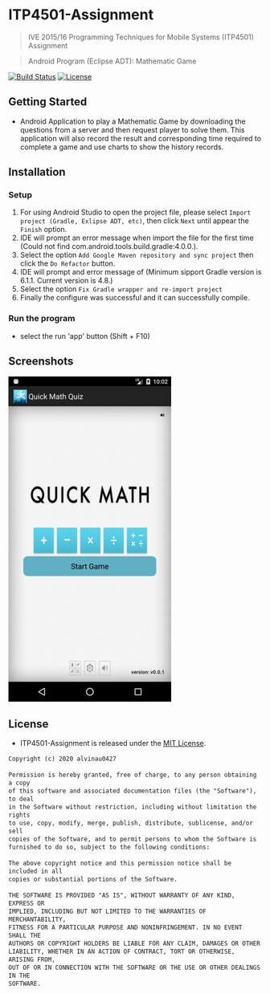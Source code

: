 # ITP4501-Assignment
> IVE 2015/16 Programming Techniques for Mobile Systems (ITP4501) Assignment

> Android Program (Eclipse ADT): Mathematic Game

[![Build Status](https://travis-ci.com/alvinau0427/ITP4501-Assignment.svg?branch=master)](https://travis-ci.org/alvinau0427/ITP4501-Assignment)
[![License](https://img.shields.io/badge/License-MIT-blue.svg)](LICENSE)

## Getting Started
- Android Application to play a Mathematic Game by downloading the questions from a server and then request player to solve them. This application will also record the result and corresponding time required to complete a game and use charts to show the history records.

## Installation

### Setup
1. For using Android Studio to open the project file, please select `Import project (Gradle, Exlipse ADT, etc)`, then click `Next` until appear the `Finish` option.
2. IDE will prompt an error message when import the file for the first time (Could not find com.android.tools.build.gradle:4.0.0.).
3. Select the option `Add Google Maven repository and sync project` then click the `Do Refactor` button.
4. IDE will prompt and error message of (Minimum sipport Gradle version is 6.1.1. Current version is 4.8.)
5. Select the option `Fix Gradle wrapper and re-import project`
6. Finally the configure was successful and it can successfully compile.

### Run the program
- select the run 'app' button (Shift + F10)

## Screenshots
![Image](https://github.com/alvinau0427/ITP4501-Assignment/blob/master/doc/demo.gif)

## License
- ITP4501-Assignment is released under the [MIT License](https://opensource.org/licenses/MIT).
```
Copyright (c) 2020 alvinau0427

Permission is hereby granted, free of charge, to any person obtaining a copy
of this software and associated documentation files (the "Software"), to deal
in the Software without restriction, including without limitation the rights
to use, copy, modify, merge, publish, distribute, sublicense, and/or sell
copies of the Software, and to permit persons to whom the Software is
furnished to do so, subject to the following conditions:

The above copyright notice and this permission notice shall be included in all
copies or substantial portions of the Software.

THE SOFTWARE IS PROVIDED "AS IS", WITHOUT WARRANTY OF ANY KIND, EXPRESS OR
IMPLIED, INCLUDING BUT NOT LIMITED TO THE WARRANTIES OF MERCHANTABILITY,
FITNESS FOR A PARTICULAR PURPOSE AND NONINFRINGEMENT. IN NO EVENT SHALL THE
AUTHORS OR COPYRIGHT HOLDERS BE LIABLE FOR ANY CLAIM, DAMAGES OR OTHER
LIABILITY, WHETHER IN AN ACTION OF CONTRACT, TORT OR OTHERWISE, ARISING FROM,
OUT OF OR IN CONNECTION WITH THE SOFTWARE OR THE USE OR OTHER DEALINGS IN THE
SOFTWARE.
```
